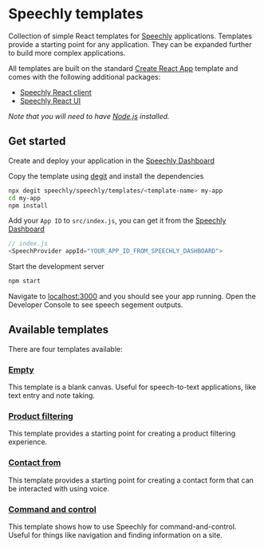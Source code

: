 # Speechly templates

Collection of simple React templates for [Speechly](https://www.speechly.com/) applications. Templates provide a starting point for any application. They can be expanded further to build more complex applications.

All templates are built on the standard [Create React App](https://create-react-app.dev/) template and comes with the following additional packages:

- [Speechly React client](https://www.npmjs.com/package/@speechly/react-client)
- [Speechly React UI](https://www.npmjs.com/package/@speechly/react-ui)

_Note that you will need to have [Node.js](https://nodejs.org) installed._


## Get started

Create and deploy your application in the [Speechly Dashboard](https://api.speechly.com/dashboard/)

Copy the template using [degit](https://github.com/Rich-Harris/degit) and install the dependencies

```bash
npx degit speechly/speechly/templates/<template-name> my-app
cd my-app
npm install
```

Add your `App ID` to `src/index.js`, you can get it from the [Speechly Dashboard](https://api.speechly.com/dashboard/)

```js
// index.js
<SpeechProvider appId="YOUR_APP_ID_FROM_SPEECHLY_DASHBOARD">
```

Start the development server

```bash
npm start
```

Navigate to [localhost:3000](http://localhost:3000) and you should see your app running. Open the Developer Console to see speech segement outputs.

## Available templates

There are four templates available:

### [Empty](empty/)

This template is a blank canvas. Useful for speech-to-text applications, like text entry and note taking.

### [Product filtering](product-filtering/)

This template provides a starting point for creating a product filtering experience.

### [Contact from](contact-form/)

This template provides a starting point for creating a contact form that can be interacted with using voice.

### [Command and control](command-control/)

This template shows how to use Speechly for command-and-control. Useful for things like navigation and finding information on a site.
